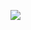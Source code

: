 <p><img src="https://media.tenor.com/szDUvmsq3zYAAAAM/possessed-cursed.gif" /> <p/>

<!---
R3d1ch0r/R3d1ch0r is a ✨ special ✨ repository because its `README.md` (this file) appears on your GitHub profile.
You can click the Preview link to take a look at your changes.
--->
